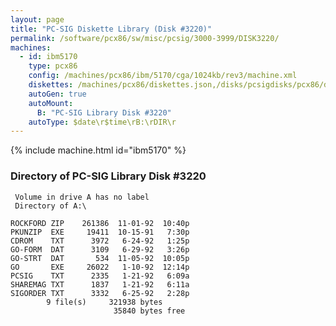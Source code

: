 ```yaml
---
layout: page
title: "PC-SIG Diskette Library (Disk #3220)"
permalink: /software/pcx86/sw/misc/pcsig/3000-3999/DISK3220/
machines:
  - id: ibm5170
    type: pcx86
    config: /machines/pcx86/ibm/5170/cga/1024kb/rev3/machine.xml
    diskettes: /machines/pcx86/diskettes.json,/disks/pcsigdisks/pcx86/diskettes.json
    autoGen: true
    autoMount:
      B: "PC-SIG Library Disk #3220"
    autoType: $date\r$time\rB:\rDIR\r
---
```


{% include machine.html id="ibm5170" %}

### Directory of PC-SIG Library Disk #3220

     Volume in drive A has no label
     Directory of A:\

    ROCKFORD ZIP    261386  11-01-92  10:40p
    PKUNZIP  EXE     19411  10-15-91   7:30p
    CDROM    TXT      3972   6-24-92   1:25p
    GO-FORM  DAT      3109   6-29-92   3:26p
    GO-STRT  DAT       534  11-05-92  10:05p
    GO       EXE     26022   1-10-92  12:14p
    PCSIG    TXT      2335   1-21-92   6:09a
    SHAREMAG TXT      1837   1-21-92   6:11a
    SIGORDER TXT      3332   6-25-92   2:28p
            9 file(s)     321938 bytes
                           35840 bytes free
